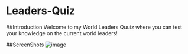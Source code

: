 # Leaders-Quiz

##Introduction
Welcome to my World Leaders Quuiz where you can test your knowledge on the current world leaders!

##ScreenShots
![image](https://user-images.githubusercontent.com/80552617/118073967-04ee2f80-b37b-11eb-977b-1eef0e36be46.png)
